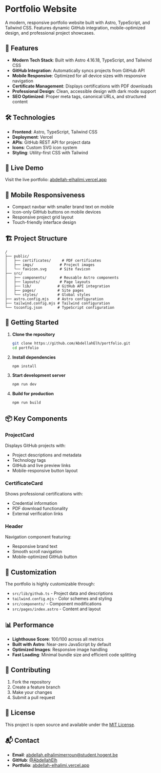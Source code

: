 # Portfolio Website

A modern, responsive portfolio website built with Astro, TypeScript, and Tailwind CSS. Features dynamic GitHub integration, mobile-optimized design, and professional project showcases.

## 🚀 Features

- **Modern Tech Stack**: Built with Astro 4.16.18, TypeScript, and Tailwind CSS
- **GitHub Integration**: Automatically syncs projects from GitHub API
- **Mobile Responsive**: Optimized for all device sizes with responsive navigation
- **Certificate Management**: Displays certifications with PDF downloads
- **Professional Design**: Clean, accessible design with dark mode support
- **SEO Optimized**: Proper meta tags, canonical URLs, and structured content

## 🛠️ Technologies

- **Frontend**: Astro, TypeScript, Tailwind CSS
- **Deployment**: Vercel
- **APIs**: GitHub REST API for project data
- **Icons**: Custom SVG icon system
- **Styling**: Utility-first CSS with Tailwind

## 🎯 Live Demo

Visit the live portfolio: [abdellah-elhalimi.vercel.app](https://abdellah-elhalimi.vercel.app)

## 📱 Mobile Responsiveness

- Compact navbar with smaller brand text on mobile
- Icon-only GitHub buttons on mobile devices  
- Responsive project grid layout
- Touch-friendly interface design

## 🏗️ Project Structure

```
/
├── public/
│   ├── certificates/     # PDF certificates
│   ├── imgs/            # Project images
│   └── favicon.svg      # Site favicon
├── src/
│   ├── components/      # Reusable Astro components
│   ├── layouts/         # Page layouts
│   ├── lib/            # GitHub API integration
│   ├── pages/          # Site pages
│   └── styles/         # Global styles
├── astro.config.mjs    # Astro configuration
├── tailwind.config.mjs # Tailwind configuration
└── tsconfig.json       # TypeScript configuration
```

## 🚀 Getting Started

1. **Clone the repository**
   ```bash
   git clone https://github.com/AbdellahElh/portfolio.git
   cd portfolio
   ```

2. **Install dependencies**
   ```bash
   npm install
   ```

3. **Start development server**
   ```bash
   npm run dev
   ```

4. **Build for production**
   ```bash
   npm run build
   ```

## 📦 Key Components

### ProjectCard
Displays GitHub projects with:
- Project descriptions and metadata
- Technology tags
- GitHub and live preview links
- Mobile-responsive button layout

### CertificateCard  
Shows professional certifications with:
- Credential information
- PDF download functionality
- External verification links

### Header
Navigation component featuring:
- Responsive brand text
- Smooth scroll navigation
- Mobile-optimized GitHub button

## 🎨 Customization

The portfolio is highly customizable through:
- `src/lib/github.ts` - Project data and descriptions
- `tailwind.config.mjs` - Color schemes and styling
- `src/components/` - Component modifications
- `src/pages/index.astro` - Content and layout

## 📊 Performance

- **Lighthouse Score**: 100/100 across all metrics
- **Built with Astro**: Near-zero JavaScript by default
- **Optimized Images**: Responsive image handling
- **Fast Loading**: Minimal bundle size and efficient code splitting

## 🤝 Contributing

1. Fork the repository
2. Create a feature branch
3. Make your changes
4. Submit a pull request

## 📄 License

This project is open source and available under the [MIT License](LICENSE).

## 📬 Contact

- **Email**: abdellah.elhalimimerroun@student.hogent.be
- **GitHub**: [@AbdellahElh](https://github.com/AbdellahElh)
- **Portfolio**: [abdellah-elhalimi.vercel.app](https://abdellah-elhalimi.vercel.app)
